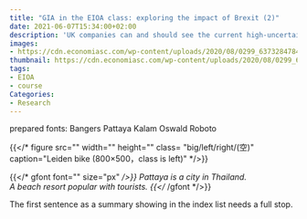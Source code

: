 ```yaml
---
title: "GIA in the EIOA class: exploring the impact of Brexit (2)"
date: 2021-06-07T15:34:00+02:00
description: 'UK companies can and should see the current high-uncertainty environment as a spur to rethink their supply chain strategies and make them more resilient.'
images:
- https://cdn.economiasc.com/wp-content/uploads/2020/08/0299_637328478455867629.jpg
thumbnail: https://cdn.economiasc.com/wp-content/uploads/2020/08/0299_637328478455867629.jpg
tags:
- EIOA
- course
Categories:
- Research
---
```


prepared fonts:
Bangers Pattaya Kalam
Oswald  Roboto

{{</* figure src="" width="" height="" class= "big/left/right/(空)" caption="Leiden bike (800×500，class is left)" */>}}

{{</* gfont font="" size="px" */>}}
Pattaya is a city in Thailand.<br>A beach resort popular with tourists.
{{</* /gfont */>}} <br>


The first sentence as a summary showing in the index list needs a full stop.
